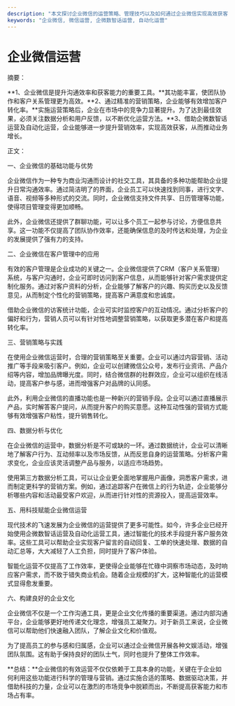 ```yaml
---
description: "本文探讨企业微信的运营策略、管理技巧以及如何通过企业微信实现高效获客，提升企业竞争力。"
keywords: "企业微信, 微信运营, 企微数智话运营, 自动化运营"
---
```

# 企业微信运营

摘要： 

**1、企业微信是提升沟通效率和获客能力的重要工具。**其功能丰富，使团队协作和客户关系管理更为高效。**2、通过精准的营销策略，企业能够有效增加客户转化率。**实施运营策略后，企业在市场中的竞争力显著提升。为了达到最佳效果，必须关注数据分析和用户反馈，以不断优化运营方法。**3、借助企微数智话运营及自动化运营，企业能够进一步提升营销效率，实现高效获客，从而推动业务增长。

正文：

一、企业微信的基础功能与优势

企业微信作为一种专为商业沟通而设计的社交工具，其具备的多种功能帮助企业提升日常沟通效率。通过简洁明了的界面，企业员工可以快速找到同事，进行文字、语音、视频等多种形式的交流。同时，企业微信支持文件共享、日历管理等功能，使得项目管理变得更加顺畅。

此外，企业微信还提供了群聊功能，可以让多个员工一起参与讨论，方便信息共享。这一功能不仅提高了团队协作效率，还能确保信息的及时传达和处理，为企业的发展提供了强有力的支持。

二、企业微信在客户管理中的应用

有效的客户管理是企业成功的关键之一。企业微信提供了CRM（客户关系管理）系统，与客户沟通时，企业可即时访问到客户信息，从而能够针对客户需求提供定制化服务。通过对客户资料的分析，企业能够了解客户的兴趣、购买历史以及反馈意见，从而制定个性化的营销策略，提高客户满意度和忠诚度。

借助企业微信的访客统计功能，企业可实时监控客户的互动情况。通过分析客户的偏好和行为，营销人员可以有针对性地调整营销策略，以获取更多潜在客户和提高转化率。

三、营销策略与实践

在使用企业微信运营时，合理的营销策略至关重要。企业可以通过内容营销、活动推广等手段来吸引客户。例如，企业可以创建微信公众号，发布行业资讯、产品介绍等内容，增加品牌曝光度。同时，结合微信群的社群效应，企业可以组织在线活动，提高客户参与感，进而增强客户对品牌的认同感。

此外，利用企业微信的直播功能也是一种新兴的营销手段。企业可以通过直播展示产品，实时解答客户提问，从而提升客户的购买意愿。这种互动性强的营销方式能够有效增强客户粘性，提升销售转化。

四、数据分析与优化

在企业微信的运营中，数据分析是不可或缺的一环。通过数据统计，企业可以清晰地了解客户行为、互动频率以及市场反馈，从而反思自身的运营策略。分析客户需求变化，企业应该灵活调整产品与服务，以适应市场趋势。

使用第三方数据分析工具，可以让企业更全面地掌握用户画像，洞悉客户需求，进而制定更科学的营销方案。例如，通过追踪客户在微信上的行为轨迹，企业能够分析哪些内容和活动最受客户欢迎，从而进行针对性的资源投入，提高运营效率。

五、用科技赋能企业微信运营

现代技术的飞速发展为企业微信的运营提供了更多可能性。如今，许多企业已经开始使用企微数智话运营及自动化运营工具，通过智能化的技术手段提升客户服务效率。这些工具可以帮助企业实现客户留言的自动回复、工单的快速处理、数据的自动汇总等，大大减轻了人工负担，同时提升了客户体验。

智能化运营不仅提高了工作效率，更使得企业能够在忙碌中洞察市场动态，及时响应客户需求，而不致于错失商业机会。随着企业规模的扩大，这种智能化的运营模式显得愈发重要。

六、构建良好的企业文化

企业微信不仅是一个工作沟通工具，更是企业文化传播的重要渠道。通过内部沟通平台，企业能够更好地传递文化理念，增强员工凝聚力。对于新员工来说，企业微信可以帮助他们快速融入团队，了解企业文化和价值观。

为了提高员工的参与感和归属感，企业可以通过企业微信开展各种文娱活动，增强团队氛围。这有助于保持良好的团队士气，同时也提升了整体工作效率。

**总结：**企业微信的有效运营不仅仅依赖于工具本身的功能，关键在于企业如何利用这些功能进行科学的管理与营销。通过实施合适的策略、数据驱动决策，并借助科技的力量，企业可以在激烈的市场竞争中脱颖而出，不断提高获客能力和市场占有率。
